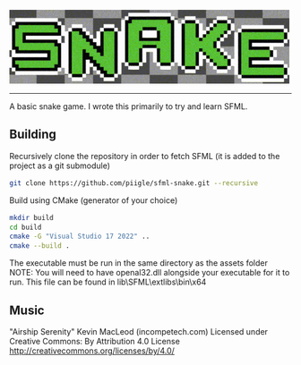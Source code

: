 ![Squiggly Snake](assets/snake.gif)

---

A basic snake game. I wrote this primarily to try and learn SFML.

## Building

Recursively clone the repository in order to fetch SFML (it is added to the project as a git submodule)

```bash
git clone https://github.com/piigle/sfml-snake.git --recursive
```

Build using CMake (generator of your choice)

```bash
mkdir build
cd build
cmake -G "Visual Studio 17 2022" ..
cmake --build .
```

The executable must be run in the same directory as the assets folder
NOTE: You will need to have openal32.dll alongside your executable for it to run. This file can be found in lib\SFML\extlibs\bin\x64

## Music 

"Airship Serenity" Kevin MacLeod (incompetech.com)
Licensed under Creative Commons: By Attribution 4.0 License
http://creativecommons.org/licenses/by/4.0/
